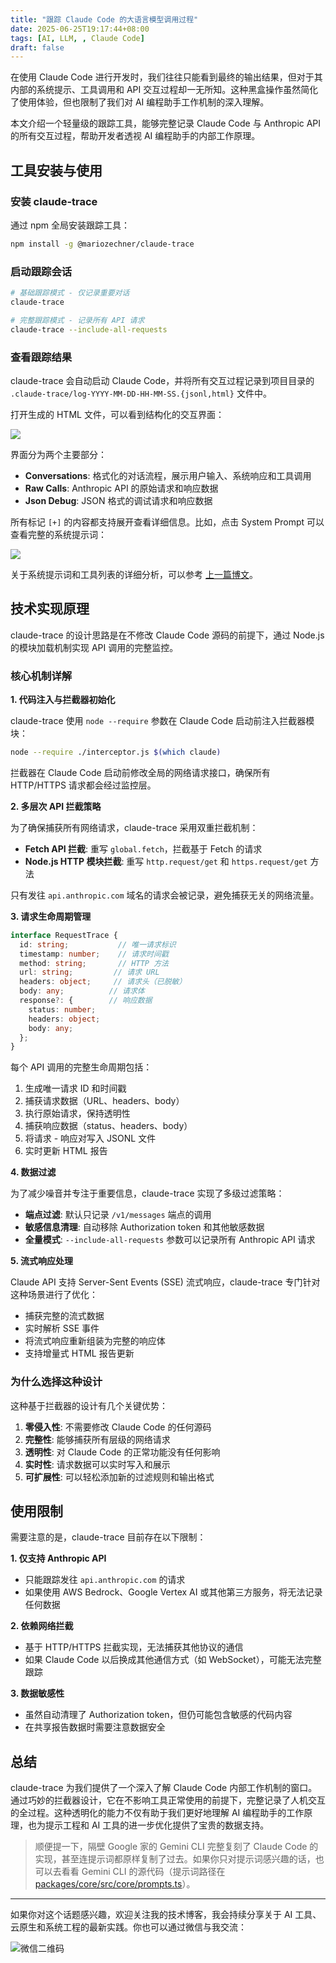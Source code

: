 ```yaml
---
title: "跟踪 Claude Code 的大语言模型调用过程"
date: 2025-06-25T19:17:44+08:00
tags: [AI, LLM, , Claude Code]
draft: false
---
```


在使用 Claude Code 进行开发时，我们往往只能看到最终的输出结果，但对于其内部的系统提示、工具调用和 API 交互过程却一无所知。这种黑盒操作虽然简化了使用体验，但也限制了我们对 AI 编程助手工作机制的深入理解。

本文介绍一个轻量级的跟踪工具，能够完整记录 Claude Code 与 Anthropic API 的所有交互过程，帮助开发者透视 AI 编程助手的内部工作原理。

## 工具安装与使用

### 安装 claude-trace

通过 npm 全局安装跟踪工具：

```sh
npm install -g @mariozechner/claude-trace
```

### 启动跟踪会话

```sh
# 基础跟踪模式 - 仅记录重要对话
claude-trace

# 完整跟踪模式 - 记录所有 API 请求
claude-trace --include-all-requests
```

### 查看跟踪结果

claude-trace 会自动启动 Claude Code，并将所有交互过程记录到项目目录的 `.claude-trace/log-YYYY-MM-DD-HH-MM-SS.{jsonl,html}` 文件中。

打开生成的 HTML 文件，可以看到结构化的交互界面：

![](/images/claude-code-trace-1.png)

界面分为两个主要部分：

- **Conversations**: 格式化的对话流程，展示用户输入、系统响应和工具调用
- **Raw Calls**: Anthropic API 的原始请求和响应数据
- **Json Debug**: JSON 格式的调试请求和响应数据

所有标记 `[+]` 的内容都支持展开查看详细信息。比如，点击 System Prompt 可以查看完整的系统提示词：

![](/images/claude-code-trace-2.png)

关于系统提示词和工具列表的详细分析，可以参考 [上一篇博文](/posts/2025-06-24-claude-code-system-prompts)。

## 技术实现原理

claude-trace 的设计思路是在不修改 Claude Code 源码的前提下，通过 Node.js 的模块加载机制实现 API 调用的完整监控。

### 核心机制详解

**1. 代码注入与拦截器初始化**

claude-trace 使用 `node --require` 参数在 Claude Code 启动前注入拦截器模块：

```sh
node --require ./interceptor.js $(which claude)
```

拦截器在 Claude Code 启动前修改全局的网络请求接口，确保所有 HTTP/HTTPS 请求都会经过监控层。

**2. 多层次 API 拦截策略**

为了确保捕获所有网络请求，claude-trace 采用双重拦截机制：

- **Fetch API 拦截**: 重写 `global.fetch`，拦截基于 Fetch 的请求
- **Node.js HTTP 模块拦截**: 重写 `http.request/get` 和 `https.request/get` 方法

只有发往 `api.anthropic.com` 域名的请求会被记录，避免捕获无关的网络流量。

**3. 请求生命周期管理**

```typescript
interface RequestTrace {
  id: string;           // 唯一请求标识
  timestamp: number;    // 请求时间戳
  method: string;       // HTTP 方法
  url: string;         // 请求 URL
  headers: object;     // 请求头（已脱敏）
  body: any;          // 请求体
  response?: {        // 响应数据
    status: number;
    headers: object;
    body: any;
  };
}
```

每个 API 调用的完整生命周期包括：

1. 生成唯一请求 ID 和时间戳
2. 捕获请求数据（URL、headers、body）
3. 执行原始请求，保持透明性
4. 捕获响应数据（status、headers、body）
5. 将请求 - 响应对写入 JSONL 文件
6. 实时更新 HTML 报告

**4. 数据过滤**

为了减少噪音并专注于重要信息，claude-trace 实现了多级过滤策略：

- **端点过滤**: 默认只记录 `/v1/messages` 端点的调用
- **敏感信息清理**: 自动移除 Authorization token 和其他敏感数据
- **全量模式**: `--include-all-requests` 参数可以记录所有 Anthropic API 请求

**5. 流式响应处理**

Claude API 支持 Server-Sent Events (SSE) 流式响应，claude-trace 专门针对这种场景进行了优化：

- 捕获完整的流式数据
- 实时解析 SSE 事件
- 将流式响应重新组装为完整的响应体
- 支持增量式 HTML 报告更新

### 为什么选择这种设计

这种基于拦截器的设计有几个关键优势：

1. **零侵入性**: 不需要修改 Claude Code 的任何源码
2. **完整性**: 能够捕获所有层级的网络请求
3. **透明性**: 对 Claude Code 的正常功能没有任何影响
4. **实时性**: 请求数据可以实时写入和展示
5. **可扩展性**: 可以轻松添加新的过滤规则和输出格式

## 使用限制

需要注意的是，claude-trace 目前存在以下限制：

**1. 仅支持 Anthropic API**

- 只能跟踪发往 `api.anthropic.com` 的请求
- 如果使用 AWS Bedrock、Google Vertex AI 或其他第三方服务，将无法记录任何数据

**2. 依赖网络拦截**

- 基于 HTTP/HTTPS 拦截实现，无法捕获其他协议的通信
- 如果 Claude Code 以后换成其他通信方式（如 WebSocket），可能无法完整跟踪

**3. 数据敏感性**

- 虽然自动清理了 Authorization token，但仍可能包含敏感的代码内容
- 在共享报告数据时需要注意数据安全

## 总结

claude-trace 为我们提供了一个深入了解 Claude Code 内部工作机制的窗口。通过巧妙的拦截器设计，它在不影响工具正常使用的前提下，完整记录了人机交互的全过程。这种透明化的能力不仅有助于我们更好地理解 AI 编程助手的工作原理，也为提示工程和 AI 工具的进一步优化提供了宝贵的数据支持。

>  顺便提一下，隔壁 Google 家的 Gemini CLI 完整复刻了 Claude Code 的实现，甚至连提示词都原样复制了过去。如果你只对提示词感兴趣的话，也可以去看看 Gemini CLI 的源代码（提示词路径在 [packages/core/src/core/prompts.ts](https://github.com/google-gemini/gemini-cli/blob/main/packages/core/src/core/prompts.ts)）。

---

如果你对这个话题感兴趣，欢迎关注我的技术博客，我会持续分享关于 AI 工具、云原生和系统工程的最新实践。你也可以通过微信与我交流：

![微信二维码](/images/wechat-qrcode.png)
